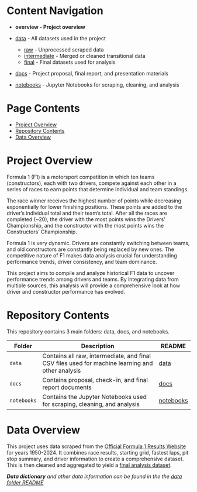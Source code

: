 # Content Navigation

- **overview - Project overview**

- [data](data/README.md) - All datasets used in the project
  - [raw](data/raw/README.md) - Unprocessed scraped data
  - [intermediate](data/intermediate/README.md) - Merged or cleaned transitional data
  - [final](data/final/README.md) - Final datasets used for analysis
- [docs](docs/README.md) - Project proposal, final report, and presentation materials
- [notebooks](notebooks/README.md) - Jupyter Notebooks for scraping, cleaning, and analysis

# Page Contents

- [Project Overview](#Project-Overview)
- [Repository Contents](#Repository-Contents)
- [Data Overview](#Data-Overview)

# Project Overview

Formula 1 (F1) is a motorsport competition in which ten teams (constructors), each with two drivers, compete against each other in a series of races to earn points that determine individual and team standings.

The race winner receives the highest number of points while decreasing exponentially for lower finishing positions. These points are added to the driver’s individual total and their team’s total. After all the races are completed (~20), the driver with the most points wins the Drivers’ Championship, and the constructor with the most points wins the Constructors’ Championship.

Formula 1 is very dynamic. Drivers are constantly switching between teams, and old constructors are constantly being replaced by new ones. The competitive nature of F1 makes data analysis crucial for understanding performance trends, driver consistency, and team dominance. 

This project aims to compile and analyze historical F1 data to uncover performance trends among drivers and teams. By integrating data from multiple sources, this analysis will provide a comprehensive look at how driver and constructor performance has evolved.

# Repository Contents

This repository contains 3 main folders: data, docs, and notebooks.

| Folder      | Description                                                                                      | README                           |
| ----------- | ------------------------------------------------------------------------------------------------ | -------------------------------- |
| `data`      | Contains all raw, intermediate, and final CSV files used for machine learning and other analysis | [data](data/README.md)           |
| `docs`      | Contains proposal, check-in, and final report documents                                          | [docs](docs/README.md)           |
| `notebooks` | Contains the Jupyter Notebooks used for scraping, cleaning, and analysis                          | [notebooks](notebooks/README.md) |

# Data Overview

This project uses data scraped from the [Official Formula 1 Results Website](https://www.formula1.com/en/results/2025/races) for years 1950-2024. It combines race results, starting grid, fastest laps, pit stop summary, and driver information to create a comprehensive dataset. This is then cleaned and aggregated to yield a [final analysis dataset](data/final/f1_final.csv).

***Data dictionary** and other data information can be found in the the [data folder README](data/README.md)*
